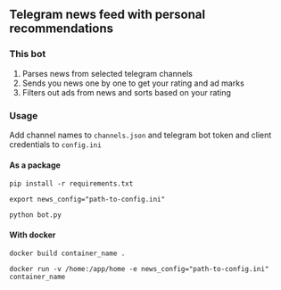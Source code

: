 ## Telegram news feed with personal recommendations

### This bot 
1. Parses news from selected telegram channels
2. Sends you news one by one to get your rating and ad marks
3. Filters out ads from news and sorts based on your rating


### Usage
Add channel names to ```channels.json``` and telegram bot token and client credentials to ```config.ini```

#### As a package
```
pip install -r requirements.txt

export news_config="path-to-config.ini"

python bot.py
```

#### With docker
```
docker build container_name .

docker run -v /home:/app/home -e news_config="path-to-config.ini" container_name
```